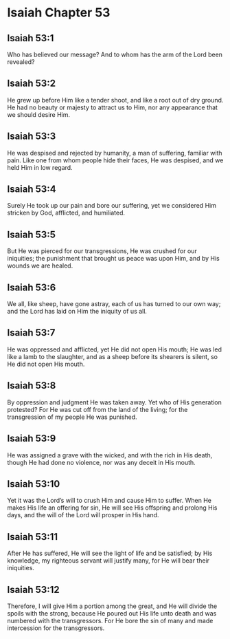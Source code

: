 # Isaiah Chapter 53

## Isaiah 53:1
Who has believed our message? And to whom has the arm of the Lord been revealed?

## Isaiah 53:2
He grew up before Him like a tender shoot, and like a root out of dry ground. He had no beauty or majesty to attract us to Him, nor any appearance that we should desire Him.

## Isaiah 53:3
He was despised and rejected by humanity, a man of suffering, familiar with pain. Like one from whom people hide their faces, He was despised, and we held Him in low regard.

## Isaiah 53:4
Surely He took up our pain and bore our suffering, yet we considered Him stricken by God, afflicted, and humiliated.

## Isaiah 53:5
But He was pierced for our transgressions, He was crushed for our iniquities; the punishment that brought us peace was upon Him, and by His wounds we are healed.

## Isaiah 53:6
We all, like sheep, have gone astray, each of us has turned to our own way; and the Lord has laid on Him the iniquity of us all.

## Isaiah 53:7
He was oppressed and afflicted, yet He did not open His mouth; He was led like a lamb to the slaughter, and as a sheep before its shearers is silent, so He did not open His mouth.

## Isaiah 53:8
By oppression and judgment He was taken away. Yet who of His generation protested? For He was cut off from the land of the living; for the transgression of my people He was punished.

## Isaiah 53:9
He was assigned a grave with the wicked, and with the rich in His death, though He had done no violence, nor was any deceit in His mouth.

## Isaiah 53:10
Yet it was the Lord’s will to crush Him and cause Him to suffer. When He makes His life an offering for sin, He will see His offspring and prolong His days, and the will of the Lord will prosper in His hand.

## Isaiah 53:11
After He has suffered, He will see the light of life and be satisfied; by His knowledge, my righteous servant will justify many, for He will bear their iniquities.

## Isaiah 53:12
Therefore, I will give Him a portion among the great, and He will divide the spoils with the strong, because He poured out His life unto death and was numbered with the transgressors. For He bore the sin of many and made intercession for the transgressors.
